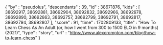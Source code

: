 {
  "by" : "pseudolus",
  "descendants" : 39,
  "id" : 38671876,
  "kids" : [ 38692917, 38692881, 38692904, 38692832, 38692966, 38692978, 38692890, 38692863, 38692757, 38692799, 38692791, 38692817, 38692794, 38692807 ],
  "score" : 91,
  "time" : 1702809133,
  "title" : "How To Learn Chess As An Adult (or, how I went from 300 to 1500 ELO in 9 months) (2021)",
  "type" : "story",
  "url" : "https://www.alexcrompton.com/blog/how-to-learn-chess"
}

